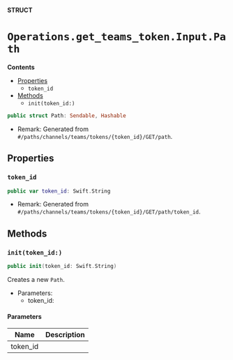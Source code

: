 **STRUCT**

# `Operations.get_teams_token.Input.Path`

**Contents**

- [Properties](#properties)
  - `token_id`
- [Methods](#methods)
  - `init(token_id:)`

```swift
public struct Path: Sendable, Hashable
```

- Remark: Generated from `#/paths/channels/teams/tokens/{token_id}/GET/path`.

## Properties
### `token_id`

```swift
public var token_id: Swift.String
```

- Remark: Generated from `#/paths/channels/teams/tokens/{token_id}/GET/path/token_id`.

## Methods
### `init(token_id:)`

```swift
public init(token_id: Swift.String)
```

Creates a new `Path`.

- Parameters:
  - token_id:

#### Parameters

| Name | Description |
| ---- | ----------- |
| token_id |  |